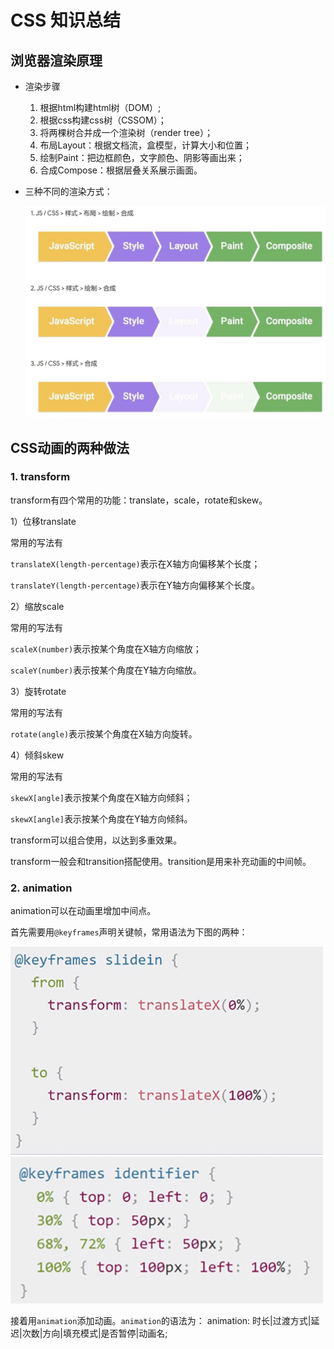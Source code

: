 # CSS 知识总结

## 浏览器渲染原理

* 渲染步骤
  1. 根据html构建html树（DOM）;
  2. 根据css构建css树（CSSOM）；
  3. 将两棵树合并成一个渲染树（render tree）；
  4. 布局Layout：根据文档流，盒模型，计算大小和位置；
  5. 绘制Paint：把边框颜色，文字颜色、阴影等画出来；
  6. 合成Compose：根据层叠关系展示画面。
   
* 三种不同的渲染方式：
  
  ![渲染方式](images/render.jpg)

## CSS动画的两种做法

### 1. transform

transform有四个常用的功能：translate，scale，rotate和skew。

1）位移translate

常用的写法有

`translateX(length-percentage)`表示在X轴方向偏移某个长度；

`translateY(length-percentage)`表示在Y轴方向偏移某个长度。

2）缩放scale

常用的写法有

`scaleX(number)`表示按某个角度在X轴方向缩放；

`scaleY(number)`表示按某个角度在Y轴方向缩放。

3）旋转rotate

常用的写法有

`rotate(angle)`表示按某个角度在X轴方向旋转。

4）倾斜skew

常用的写法有

`skewX[angle]`表示按某个角度在X轴方向倾斜；

`skewX[angle]`表示按某个角度在Y轴方向倾斜。

transform可以组合使用，以达到多重效果。

transform一般会和transition搭配使用。transition是用来补充动画的中间帧。

### 2. animation

animation可以在动画里增加中间点。

首先需要用`@keyframes`声明关键帧，常用语法为下图的两种：

![@keyframes语法1](images/animation1.png)
![@keyframes语法2](images/animation2.png)

接着用`animation`添加动画。`animation`的语法为：
animation: 时长|过渡方式|延迟|次数|方向|填充模式|是否暂停|动画名;